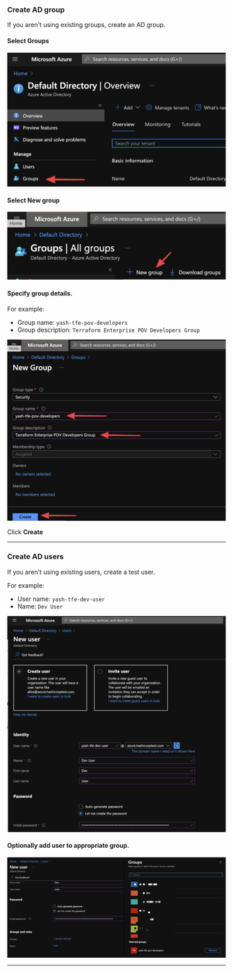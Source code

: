 ### Create AD group

If you aren't using existing groups, create an AD group.

#### Select Groups

![](screenshots/52.png?raw=true)

#### Select New group

![](screenshots/53.png?raw=true)

#### Specify group details.

For example:
* Group name: `yash-tfe-pov-developers`
* Group description: `Terraform Enterprise POV Developers Group`

![](screenshots/54.png?raw=true)

Click **Create**

---

### Create AD users

If you aren't using existing users, create a test user.

For example:
* User name: `yash-tfe-dev-user`
* Name: `Dev User`

![](screenshots/55.png?raw=true)

#### Optionally add user to appropriate group.

![](screenshots/56.png?raw=true)

---
